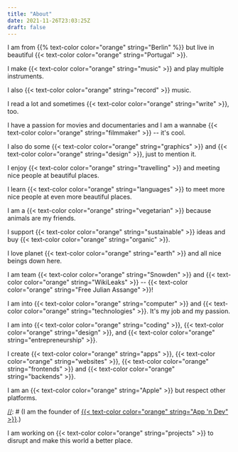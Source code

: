 ```yaml
---
title: "About"
date: 2021-11-26T23:03:25Z
draft: false
---
```


I am from {{% text-color color="orange" string="Berlin" %}} but live in beautiful {{< text-color color="orange" string="Portugal" >}}.

I make {{< text-color color="orange" string="music" >}} and play multiple instruments.

I also {{< text-color color="orange" string="record" >}} music.

I read a lot and sometimes {{< text-color color="orange" string="write" >}}, too.

I have a passion for movies and documentaries and I am a wannabe {{< text-color color="orange" string="filmmaker" >}} -- it's cool.

I also do some {{< text-color color="orange" string="graphics" >}} and {{< text-color color="orange" string="design" >}}, just to mention it.

I enjoy {{< text-color color="orange" string="travelling" >}} and meeting nice people at beautiful places.

I learn {{< text-color color="orange" string="languages" >}} to meet more nice people at even more beautiful places.

I am a {{< text-color color="orange" string="vegetarian" >}} because animals are my friends.

I support {{< text-color color="orange" string="sustainable" >}} ideas and buy {{< text-color color="orange" string="organic" >}}.

I love planet {{< text-color color="orange" string="earth" >}} and all nice beings down here.

I am team {{< text-color color="orange" string="Snowden" >}} and {{< text-color color="orange" string="WikiLeaks" >}} -- {{< text-color color="orange" string="Free Julian Assange" >}}!

I am into {{< text-color color="orange" string="computer" >}} and {{< text-color color="orange" string="technologies" >}}. It's my job and my passion.

I am into {{< text-color color="orange" string="coding" >}}, {{< text-color color="orange" string="design" >}}, and {{< text-color color="orange" string="entrepreneurship" >}}.

I create {{< text-color color="orange" string="apps" >}}, {{< text-color color="orange" string="websites" >}}, {{< text-color color="orange" string="frontends" >}} and {{< text-color color="orange" string="backends" >}}.

I am an {{< text-color color="orange" string="Apple" >}} but respect other platforms.

[//]: # (I am the founder of [{{< text-color color="orange" string="App 'n Dev" >}}](http://www.appndev.com).)

I am working on {{< text-color color="orange" string="projects" >}} to disrupt and make this world a better place.

[//]: # (I have a more detailed ~~{{< text-color color="orange" string="résumé" >}}~~ if you are into that sort of things.)
